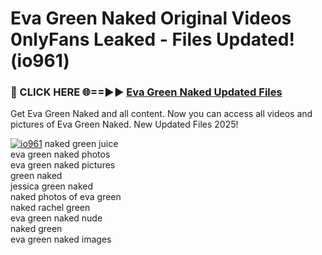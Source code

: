 # Eva Green Naked Original Videos 0nlyFans Leaked - Files Updated! (io961)

<h3>🔴 CLICK HERE 🌐==►► <a href="https://tinyurl.com/up5wt9bj" rel="nofollow">Eva Green Naked Updated Files</a></h3>

Get Eva Green Naked and all content. Now you can access all videos and pictures of Eva Green Naked. New Updated Files 2025!

[![io961](https://i.imgur.com/ABiUzMV.gif)](https://tinyurl.com/up5wt9bj)
naked green juice<br>
eva green naked photos<br>
eva green naked pictures<br>
green naked<br>
jessica green naked<br>
naked photos of eva green<br>
naked rachel green<br>
eva green naked nude<br>
naked green<br>
eva green naked images